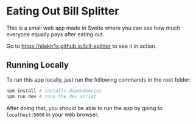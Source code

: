 # Eating Out Bill Splitter

This is a small web app made in Svelte where you can see how much everyone equally pays after eating out.

Go to https://elektr1x.github.io/bill-splitter to see it in action.

## Running Locally

To run this app locally, just run the following commands in the root folder:

```bash
npm install # installs dependencies
npm run dev # runs the dev script
```

After doing that, you should be able to run the app by going to `localhost:5000` in your web browser.
